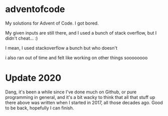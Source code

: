 # adventofcode
My solutions for Advent of Code. I got bored.

My given inputs are still there, and I used a bunch of stack overflow,
but I didn't cheat... :)

I mean, I used stackoverflow a bunch but who doesn't

i also ran out of time and felt like working on other things
soooooooo



# Update 2020
Dang, it's been a while since I've done much on Github, or pure
programming in general, and it's a bit wacky to think that all that
stuff up there above was written when I started in 2017, all those
decades ago. Good to be back, hopefully I can finish.
